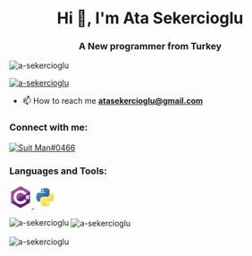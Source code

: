 <h1 align="center">Hi 👋, I'm Ata Sekercioglu</h1>
<h3 align="center">A New programmer from Turkey</h3>

<p align="left"> <img src="https://komarev.com/ghpvc/?username=a-sekercioglu&label=Profile%20views&color=0e75b6&style=flat" alt="a-sekercioglu" /> </p>

<p align="left"> <a href="https://github.com/ryo-ma/github-profile-trophy"><img src="https://github-profile-trophy.vercel.app/?username=a-sekercioglu" alt="a-sekercioglu" /></a> </p>

- 📫 How to reach me **atasekercioglu@gmail.com**

<h3 align="left">Connect with me:</h3>
<p align="left">
<a href="https://discord.gg/Suit Man#0466" target="blank"><img align="center" src="https://raw.githubusercontent.com/rahuldkjain/github-profile-readme-generator/master/src/images/icons/Social/discord.svg" alt="Suit Man#0466" height="30" width="40" /></a>
</p>

<h3 align="left">Languages and Tools:</h3>
<p align="left"> <a href="https://www.w3schools.com/cs/" target="_blank" rel="noreferrer"> <img src="https://raw.githubusercontent.com/devicons/devicon/master/icons/csharp/csharp-original.svg" alt="csharp" width="40" height="40"/> </a> <a href="https://www.python.org" target="_blank" rel="noreferrer"> <img src="https://raw.githubusercontent.com/devicons/devicon/master/icons/python/python-original.svg" alt="python" width="40" height="40"/> </a> </p>

<p><img align="left" src="https://github-readme-stats.vercel.app/api/top-langs?username=a-sekercioglu&show_icons=true&locale=en&layout=compact" alt="a-sekercioglu" /></p>

<p>&nbsp;<img align="center" src="https://github-readme-stats.vercel.app/api?username=a-sekercioglu&show_icons=true&locale=en" alt="a-sekercioglu" /></p>

<p><img align="center" src="https://github-readme-streak-stats.herokuapp.com/?user=a-sekercioglu&" alt="a-sekercioglu" /></p>
